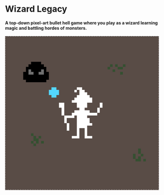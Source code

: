 # Wizard Legacy

#### A top-down pixel-art bullet hell game where you play as a wizard learning magic and battling hordes of monsters.

![Game Demo](common/sprites/demo.jpg)
